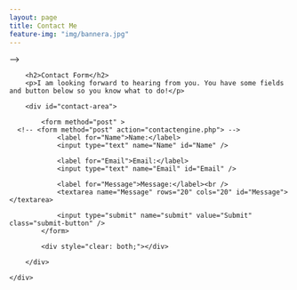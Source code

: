 ```yaml
---
layout: page
title: Contact Me
feature-img: "img/bannera.jpg"
---
```


<!-- CSS -->
<link rel="stylesheet" href="/css/contact.css">

<script>
function validateForm( form )
{

  if (form.elements['Message'].value && form.elements['Name'].value && form.elements['Email'].value)
      return true;
  else
      swal({   title: "Stop!",   text: "Please provide your name, email, and a message first!",   type: "error",   confirmButtonText: "Ok" });
      return false;
  end

}
</script>

<form action="https://getsimpleform.com/messages?form_api_token=a40fe9a3a332c4ccb89ae70732486336" method="post" onSubmit="return validateForm( this );">
  <! use this one for testing <input type='hidden' name='redirect_to' value='http://localhost:4000/thank-you.html' /> -->
  <input type='hidden' name='redirect_to' value='http://builditdan.github.io/thank-you.html' />


  <div id="page-wrap">

		<h2>Contact Form</h2>
		<p>I am looking forward to hearing from you. You have some fields and button below so you know what to do!</p>

		<div id="contact-area">

			<form method="post" >
      <!-- <form method="post" action="contactengine.php"> -->
				<label for="Name">Name:</label>
				<input type="text" name="Name" id="Name" />

				<label for="Email">Email:</label>
				<input type="text" name="Email" id="Email" />

				<label for="Message">Message:</label><br />
				<textarea name="Message" rows="20" cols="20" id="Message"></textarea>

				<input type="submit" name="submit" value="Submit" class="submit-button" />
			</form>

			<div style="clear: both;"></div>

		</div>

	</div>


</form>
